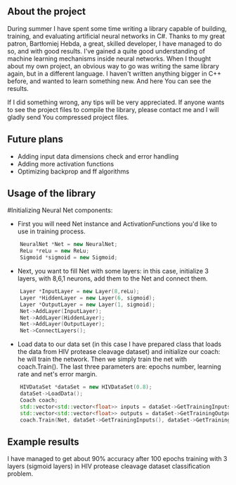 ## About the project

During summer I have spent some time writing a library capable of building, training, and evaluating artificial neural networks in C#.
Thanks to my great patron, Bartłomiej Hebda, a great, skilled developer, I have managed to do so, and with good results. I've gained a quite good understanding of machine learning mechanisms inside neural networks.
When I thought about my own project, an obvious way to go was writing the same library again, but in a different language. I haven't written anything bigger in C++ before, and wanted to learn something new.
And here You can see the results.

If I did something wrong, any tips will be very appreciated.
If anyone wants to see the project files to compile the library, please contact me and I will gladly send You compressed project files.

## Future plans
- Adding input data dimensions check and error handling
- Adding more activation functions
- Optimizing backprop and ff algorithms

## Usage of the library

#Initializing Neural Net components:
- First you will need Net instance and ActivationFunctions you'd like to use in training process.

```cpp
  	NeuralNet *Net = new NeuralNet;
	ReLu *reLu = new ReLu;
	Sigmoid *sigmoid = new Sigmoid;
```

- Next, you want to fill Net with some layers: in this case, initialize 3 layers, with 8,6,1 neurons, add them to the Net and connect them.

```cpp
  	Layer *InputLayer = new Layer(8,reLu);
	Layer *HiddenLayer = new Layer(6, sigmoid);
	Layer *OutputLayer = new Layer(1, sigmoid);
	Net->AddLayer(InputLayer);
	Net->AddLayer(HiddenLayer);
	Net->AddLayer(OutputLayer);
	Net->ConnectLayers();
```

- Load data to our data set (in this case I have prepared class that loads the data from HIV protease cleavage dataset) and initialize our coach: he will train the network. Then we simply train the net with coach.Train(). The last three parameters are: epochs number, learning rate and net's error margin.

```cpp
  	HIVDataSet *dataSet = new HIVDataSet(0.8);
	dataSet->LoadData();
	Coach coach;
	std::vector<std::vector<float>> inputs = dataSet->GetTrainingInputs();
	std::vector<std::vector<float>> outputs = dataSet->GetTrainingOutputs();
	coach.Train(Net, dataSet->GetTrainingInputs(), dataSet->GetTrainingOutputs(), 1000, 0.06, 0.4);
```

## Example results
I have managed to get about 90% accuracy after 100 epochs training with 3 layers (sigmoid layers) in HIV protease cleavage dataset classification problem.
